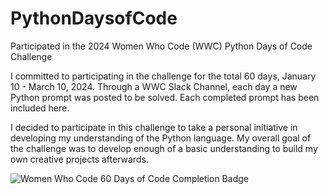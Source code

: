 # PythonDaysofCode
Participated in the 2024 Women Who Code (WWC) Python Days of Code Challenge

I committed to participating in the challenge for the total 60 days, January 10 - March 10, 2024.
Through a WWC Slack Channel, each day a new Python prompt was posted to be solved. Each completed prompt has been included here.

I decided to participate in this challenge to take a personal initiative in developing my understanding of the Python language. My overall goal of the challenge was to develop enough of a basic understanding to build my own creative projects afterwards.


![Women Who Code 60 Days of Code Completion Badge](https://github.com/adomanico001/PythonDaysofCode/assets/102832335/83043ef3-6344-4fc7-a0d1-4c505642b64c)
